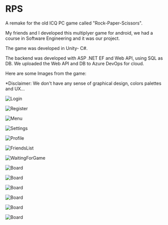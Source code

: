 # RPS
A remake for the old ICQ PC game called "Rock-Paper-Scissors".

My friends and I developed this multiplyer game for android, we had a course in Software Engineering and it was our project.

The game was developed in Unity- C#.

The backend was developed with ASP .NET EF and Web API, using SQL as DB. We uploaded the Web API and DB to Azure DevOps for cloud.

Here are some Images from the game:

*Disclaimer: We don't have any sense of graphical design, colors palettes and UX...

![Login](/Images/RPS_Screenshot_2020.07.28_17.09.55.jpg)

![Register](/Images/RPS_Screenshot_2020.07.28_17.10.00.jpg)

![Menu](/Images/RPS_Screenshot_2020.07.28_17.14.38.jpg)

![Settings](/Images/RPS_Screenshot_2020.07.28_17.15.37.jpg)

![Profile](/Images/RPS_Screenshot_2020.07.28_17.15.55.jpg)

![FriendsList](/Images/RPS_Screenshot_2020.07.28_17.16.06.jpg)

![WaitingForGame](/Images/RPS_Screenshot_2020.07.28_17.18.51.jpg)

![Board](/Images/RPS_Screenshot_2020.07.28_17.36.03.jpg)

![Board](/Images/RPS_Screenshot_2020.07.28_17.36.07.jpg)

![Board](/Images/RPS_Screenshot_2020.07.28_17.36.11.jpg)

![Board](/Images/RPS_Screenshot_2020.07.28_17.36.17.jpg)

![Board](/Images/RPS_Screenshot_2020.07.28_17.36.45.jpg)

![Board](/Images/RPS_Screenshot_2020.07.28_17.37.45.jpg)

